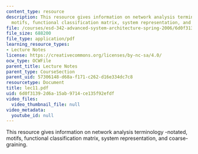 ```yaml
---
content_type: resource
description: This resource gives information on network analysis terminology -notated,
  motifs, functional classification matrix, system representation, and coarse-graining.
file: /courses/esd-342-advanced-system-architecture-spring-2006/6d0f31392d6a15ab9714ce135f92efdf_lec11.pdf
file_size: 688200
file_type: application/pdf
learning_resource_types:
- Lecture Notes
license: https://creativecommons.org/licenses/by-nc-sa/4.0/
ocw_type: OCWFile
parent_title: Lecture Notes
parent_type: CourseSection
parent_uid: 57306148-d68a-f171-c262-d16e334dc7c8
resourcetype: Document
title: lec11.pdf
uid: 6d0f3139-2d6a-15ab-9714-ce135f92efdf
video_files:
  video_thumbnail_file: null
video_metadata:
  youtube_id: null
---
```

This resource gives information on network analysis terminology -notated, motifs, functional classification matrix, system representation, and coarse-graining.
